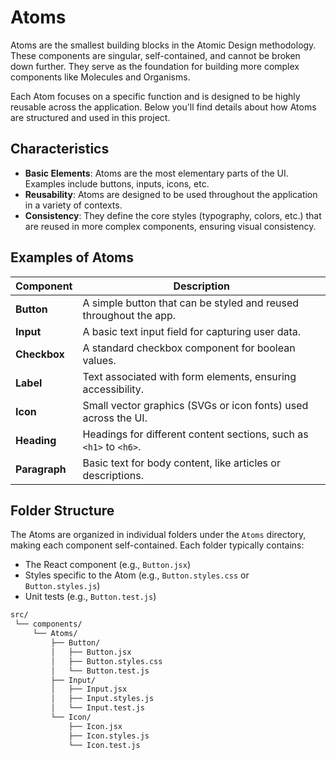 # Atoms

Atoms are the smallest building blocks in the Atomic Design methodology. These components are singular, self-contained, and cannot be broken down further. They serve as the foundation for building more complex components like Molecules and Organisms.

Each Atom focuses on a specific function and is designed to be highly reusable across the application. Below you'll find details about how Atoms are structured and used in this project.

## Characteristics

- **Basic Elements**: Atoms are the most elementary parts of the UI. Examples include buttons, inputs, icons, etc.
- **Reusability**: Atoms are designed to be used throughout the application in a variety of contexts.
- **Consistency**: They define the core styles (typography, colors, etc.) that are reused in more complex components, ensuring visual consistency.

## Examples of Atoms

| **Component**  | **Description**                                                                                                      |
|----------------|----------------------------------------------------------------------------------------------------------------------|
| **Button**     | A simple button that can be styled and reused throughout the app.                                                     |
| **Input**      | A basic text input field for capturing user data.                                                                    |
| **Checkbox**   | A standard checkbox component for boolean values.                                                                    |
| **Label**      | Text associated with form elements, ensuring accessibility.                                                          |
| **Icon**       | Small vector graphics (SVGs or icon fonts) used across the UI.                                                       |
| **Heading**    | Headings for different content sections, such as `<h1>` to `<h6>`.                                                   |
| **Paragraph**  | Basic text for body content, like articles or descriptions.                                                          |

## Folder Structure

The Atoms are organized in individual folders under the `Atoms` directory, making each component self-contained. Each folder typically contains:

- The React component (e.g., `Button.jsx`)
- Styles specific to the Atom (e.g., `Button.styles.css` or `Button.styles.js`)
- Unit tests (e.g., `Button.test.js`)

```bash
src/
 └── components/
     └── Atoms/
         ├── Button/
         │   ├── Button.jsx
         │   ├── Button.styles.css
         │   └── Button.test.js
         ├── Input/
         │   ├── Input.jsx
         │   ├── Input.styles.js
         │   └── Input.test.js
         └── Icon/
             ├── Icon.jsx
             ├── Icon.styles.js
             └── Icon.test.js
